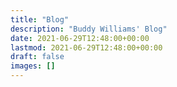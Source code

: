 ```yaml
---
title: "Blog"
description: "Buddy Williams' Blog"
date: 2021-06-29T12:48:00+00:00
lastmod: 2021-06-29T12:48:00+00:00
draft: false
images: []
---
```

